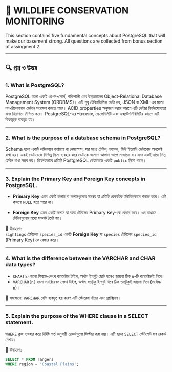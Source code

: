 # 🐾 WILDLIFE CONSERVATION MONITORING

This section contains five fundamental concepts about PostgreSQL that will make our basement strong. All questions are collected from bonus section of assingment 2.

---

## 🔍 প্রশ্ন ও উত্তর

### 1. What is PostgreSQL?

PostgreSQL হলো একটি ওপেন-সোর্স, শক্তিশালী এবং উন্নতমানের Object-Relational Database Management System (ORDBMS)। এটি শুধু টেবিলভিত্তিক ডেটা নয়, JSON বা XML-এর মতো নন-রিলেশনাল ডেটাও সংরক্ষণ করতে পারে। ACID properties অনুসরণ করার কারণে এটি ডেটার নির্ভরযোগ্যতা এবং নিরাপত্তা নিশ্চিত করে। PostgreSQL-এর পারফরম্যান্স, স্কেলেবিলিটি এবং এক্সটেনসিবিলিটির কারণে এটি বিশ্বজুড়ে ব্যবহৃত হয়।

---

### 2. What is the purpose of a database schema in PostgreSQL?

Schema হলো একটি লজিক্যাল কাঠামো বা নেমস্পেস, যার মধ্যে টেবিল, ফাংশন, ভিউ ইত্যাদি ডেটাবেজ অবজেক্ট রাখা হয়। একই ডেটাবেজে বিভিন্ন স্কিমা ব্যবহার করে ডেটাকে আলাদা আলাদা ভাগে সাজানো যায় এবং একই নামে ভিন্ন টেবিল রাখা সম্ভব হয়। ডিফল্টভাবে প্রতিটি PostgreSQL ডেটাবেজে একটি `public` স্কিমা থাকে।

---

### 3. Explain the Primary Key and Foreign Key concepts in PostgreSQL.

- **Primary Key** এমন একটি কলাম বা কলামগুলোর সমন্বয় যা প্রতিটি রেকর্ডকে ইউনিকভাবে শনাক্ত করে। এটি কখনো `NULL` হতে পারে না।
  
- **Foreign Key** এমন একটি কলাম যা অন্য টেবিলের Primary Key-কে রেফার করে। এর মাধ্যমে টেবিলগুলোর মধ্যে সম্পর্ক তৈরি হয়।

🔗 উদাহরণ:  
`sightings` টেবিলের `species_id` একটি **Foreign Key** যা `species` টেবিলের `species_id` (Primary Key) কে রেফার করে।

---

### 4. What is the difference between the VARCHAR and CHAR data types?

- `CHAR(n)` হলো ফিক্সড-লেংথ ক্যারেক্টার টাইপ, অর্থাৎ ইনপুট ছোট হলেও জায়গা ঠিক `n`-টি ক্যারেক্টারই নিবে।  
- `VARCHAR(n)` হলো ভ্যারিয়েবল লেংথ টাইপ, অর্থাৎ যতটুকু ইনপুট দিবে ঠিক ততটুকুই জায়গা নিবে (সর্বোচ্চ `n`)।

📌 সংক্ষেপে: `VARCHAR` বেশি ব্যবহৃত হয় কারণ এটি স্টোরেজ বাঁচায় এবং ফ্লেক্সিবল।

---

### 5. Explain the purpose of the WHERE clause in a SELECT statement.

`WHERE` ক্লজ ব্যবহার করে নির্দিষ্ট শর্ত অনুযায়ী রেকর্ডগুলো ফিল্টার করা যায়। এটি ছাড়া `SELECT` স্টেটমেন্ট সব রেকর্ড দেখায়।

🧪 উদাহরণ:
```sql
SELECT * FROM rangers
WHERE region = 'Coastal Plains';
